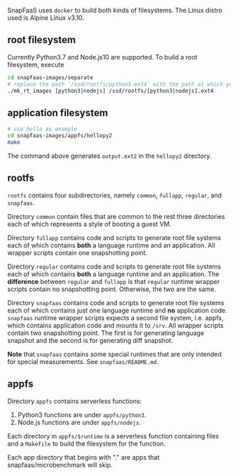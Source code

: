 SnapFaaS uses `docker` to build both kinds of filesystems.
The Linux distro used is Alpine Linux v3.10.

## root filesystem

Currently Python3.7 and Node.js10 are supported. To build a root filesystem, execute

```bash
cd snapfaas-images/separate
# replace the path `/ssd/rootfs/python3.ext4` with the path at which you want to place the root filesystem.
./mk_rt_images [python3|nodejs] /ssd/rootfs/[python3|nodejs].ext4
```

## application filesystem

```bash
# use hello as example
cd snapfaas-images/appfs/hellopy2
make
```

The command above generates `output.ext2` in the `hellopy2` directory.

## rootfs
`rootfs` contains four subdirectories, namely `common`, `fullapp`, `regular`, and `snapfaas`.

Directory `common` contain files that are common to the rest three directories each of which represents
a style of booting a guest VM.

Directory `fullapp` contains code and scripts to generate root file systems each of which contains
**both** a language runtime and an application. All wrapper scripts contain one snapshotting point.

Directory `regular` contains code and scripts to generate root file systems each of which contains
**both** a language runtime and an application. The **difference** between `regular` and `fullapp`
is that `regular` runtime wrapper scripts contain no snapshotting point. Otherwise, the two
are the same.

Directory `snapfaas` contains code and scripts to generate root file systems each of which contains
just one language runtime and **no** application code. `snapfaas` runtime wrapper scripts expects
a second file system, i.e. appfs, which contains application code and mounts it to `/srv`. All wrapper
scripts contain two snapshotting point. The first is for generating language snapshot and the second
is for generating diff snapshot.

**Note** that `snapfaas` contains some special runtimes that are only intended for special measurements.
See `snapfaas/README.md`.

## appfs
Directory `appfs` contains serverless functions:
1. Python3 functions are under `appfs/python3`.
2. Node.js functions are under `appfs/nodejs`.

Each directory in `appfs/$runtime` is a serverless function containing files and a `Makefile` to build
the filesystem for the function.

Each app directory that begins with "." are apps that snapfaas/microbenchmark will skip.

